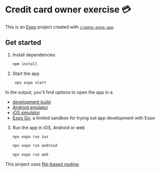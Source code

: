 # Credit card owner exercise 💳

This is an [Expo](https://expo.dev) project created with [`create-expo-app`](https://www.npmjs.com/package/create-expo-app).

## Get started

1. Install dependencies

   ```bash
   npm install
   ```

2. Start the app

   ```bash
    npx expo start
   ```

In the output, you'll find options to open the app in a

- [development build](https://docs.expo.dev/develop/development-builds/introduction/)
- [Android emulator](https://docs.expo.dev/workflow/android-studio-emulator/)
- [iOS simulator](https://docs.expo.dev/workflow/ios-simulator/)
- [Expo Go](https://expo.dev/go), a limited sandbox for trying out app development with Expo

3. Run the app in iOS, Android or web

   ```bash
   npx expo run ios
   ```
   ```bash
   npx expo run android
   ```
   ```bash
   npx expo run web
   ```

This project uses [file-based routing](https://docs.expo.dev/router/introduction).
